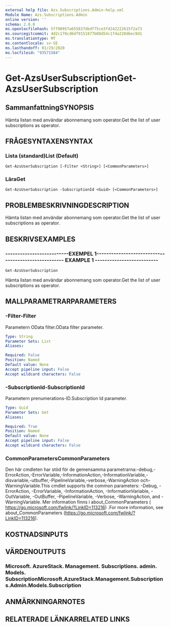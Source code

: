 ```yaml
---
external help file: Azs.Subscriptions.Admin-help.xml
Module Name: Azs.Subscriptions.Admin
online version: ''
schema: 2.0.0
ms.openlocfilehash: 5ff90957a655837dbdf75ce3f4242222615f2a73
ms.sourcegitcommit: 4d2c178cd6df9151877b08d54c1f4a228dbec9d1
ms.translationtype: MT
ms.contentlocale: sv-SE
ms.lasthandoff: 01/29/2020
ms.locfileid: "93571584"
---
```

# <span data-ttu-id="94282-101">Get-AzsUserSubscription</span><span class="sxs-lookup"><span data-stu-id="94282-101">Get-AzsUserSubscription</span></span>

## <span data-ttu-id="94282-102">Sammanfattning</span><span class="sxs-lookup"><span data-stu-id="94282-102">SYNOPSIS</span></span>
<span data-ttu-id="94282-103">Hämta listan med användar abonnemang som operator.</span><span class="sxs-lookup"><span data-stu-id="94282-103">Get the list of user subscriptions as operator.</span></span>

## <span data-ttu-id="94282-104">FRÅGESYNTAXEN</span><span class="sxs-lookup"><span data-stu-id="94282-104">SYNTAX</span></span>

### <span data-ttu-id="94282-105">Lista (standard)</span><span class="sxs-lookup"><span data-stu-id="94282-105">List (Default)</span></span>
```
Get-AzsUserSubscription [-Filter <String>] [<CommonParameters>]
```

### <span data-ttu-id="94282-106">Lära</span><span class="sxs-lookup"><span data-stu-id="94282-106">Get</span></span>
```
Get-AzsUserSubscription -SubscriptionId <Guid> [<CommonParameters>]
```

## <span data-ttu-id="94282-107">PROBLEMBESKRIVNING</span><span class="sxs-lookup"><span data-stu-id="94282-107">DESCRIPTION</span></span>
<span data-ttu-id="94282-108">Hämta listan med användar abonnemang som operator.</span><span class="sxs-lookup"><span data-stu-id="94282-108">Get the list of user subscriptions as operator.</span></span>

## <span data-ttu-id="94282-109">BESKRIVS</span><span class="sxs-lookup"><span data-stu-id="94282-109">EXAMPLES</span></span>

### <span data-ttu-id="94282-110">--------------------------EXEMPEL 1--------------------------</span><span class="sxs-lookup"><span data-stu-id="94282-110">-------------------------- EXAMPLE 1 --------------------------</span></span>
```
Get-AzsUserSubscription
```

<span data-ttu-id="94282-111">Hämta listan med användar abonnemang som operator.</span><span class="sxs-lookup"><span data-stu-id="94282-111">Get the list of user subscriptions as operator.</span></span>

## <span data-ttu-id="94282-112">MALLPARAMETRAR</span><span class="sxs-lookup"><span data-stu-id="94282-112">PARAMETERS</span></span>

### <span data-ttu-id="94282-113">-Filter</span><span class="sxs-lookup"><span data-stu-id="94282-113">-Filter</span></span>
<span data-ttu-id="94282-114">Parametern OData filter.</span><span class="sxs-lookup"><span data-stu-id="94282-114">OData filter parameter.</span></span>

```yaml
Type: String
Parameter Sets: List
Aliases:

Required: False
Position: Named
Default value: None
Accept pipeline input: False
Accept wildcard characters: False
```

### <span data-ttu-id="94282-115">-SubscriptionId</span><span class="sxs-lookup"><span data-stu-id="94282-115">-SubscriptionId</span></span>
<span data-ttu-id="94282-116">Parametern prenumerations-ID.</span><span class="sxs-lookup"><span data-stu-id="94282-116">Subscription Id parameter.</span></span>

```yaml
Type: Guid
Parameter Sets: Get
Aliases:

Required: True
Position: Named
Default value: None
Accept pipeline input: False
Accept wildcard characters: False
```

### <span data-ttu-id="94282-117">CommonParameters</span><span class="sxs-lookup"><span data-stu-id="94282-117">CommonParameters</span></span>
<span data-ttu-id="94282-118">Den här cmdleten har stöd för de gemensamma parametrarna:-debug,-ErrorAction,-ErrorVariable,-InformationAction,-InformationVariable,-disvariable,-utbuffer,-PipelineVariable,-verbose,-WarningAction och-WarningVariable.</span><span class="sxs-lookup"><span data-stu-id="94282-118">This cmdlet supports the common parameters: -Debug, -ErrorAction, -ErrorVariable, -InformationAction, -InformationVariable, -OutVariable, -OutBuffer, -PipelineVariable, -Verbose, -WarningAction, and -WarningVariable.</span></span> <span data-ttu-id="94282-119">Mer information finns i about_CommonParameters ( https://go.microsoft.com/fwlink/?LinkID=113216) .</span><span class="sxs-lookup"><span data-stu-id="94282-119">For more information, see about_CommonParameters (https://go.microsoft.com/fwlink/?LinkID=113216).</span></span>

## <span data-ttu-id="94282-120">KOSTNADS</span><span class="sxs-lookup"><span data-stu-id="94282-120">INPUTS</span></span>

## <span data-ttu-id="94282-121">VÄRDEN</span><span class="sxs-lookup"><span data-stu-id="94282-121">OUTPUTS</span></span>

### <span data-ttu-id="94282-122">Microsoft. AzureStack. Management. Subscriptions. admin. Models. Subscription</span><span class="sxs-lookup"><span data-stu-id="94282-122">Microsoft.AzureStack.Management.Subscriptions.Admin.Models.Subscription</span></span>

## <span data-ttu-id="94282-123">ANMÄRKNINGAR</span><span class="sxs-lookup"><span data-stu-id="94282-123">NOTES</span></span>

## <span data-ttu-id="94282-124">RELATERADE LÄNKAR</span><span class="sxs-lookup"><span data-stu-id="94282-124">RELATED LINKS</span></span>

